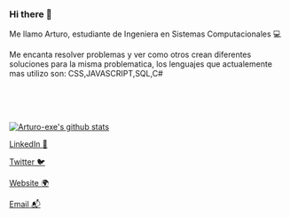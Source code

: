 

### Hi there 👋

Me llamo Arturo, estudiante de Ingeniera en Sistemas Computacionales 💻 

Me encanta resolver problemas y ver como otros crean diferentes soluciones para la misma problematica, los lenguajes que actualemente mas utilizo son: CSS,JAVASCRIPT,SQL,C#

<br>
<br>
<br>


[![Arturo-exe's github stats](https://github-readme-stats.vercel.app/api?username=Arturo-exe&show_icons=true&theme=synthwave)](https://github.com/Arturo-exe/)



[LinkedIn 💼](https://www.linkedin.com/in/arturo-exe2022)

[Twitter 🐦]()

[Website 🌍]()

[Email 📬](mailto:amarturin)

